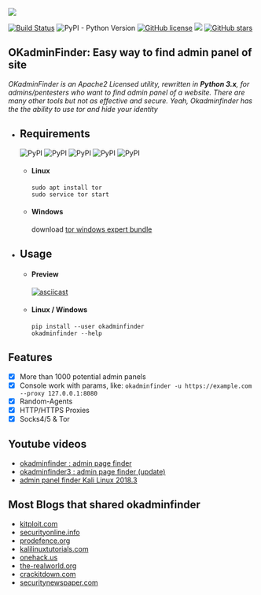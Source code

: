 ![](https://gist.githubusercontent.com/mIcHyAmRaNe/0b370c808bd1a600778f6a3875e5a732/raw/35f2803c176eeb27d4eea5eac88087b0d78f0ecc/okadminfinder3-.png)

[![Build Status](https://travis-ci.org/mIcHyAmRaNe/okadminfinder3.svg?branch=master)](https://travis-ci.org/mIcHyAmRaNe/okadminfinder)
![PyPI - Python Version](https://img.shields.io/pypi/pyversions/Django.svg)
[![GitHub license](https://img.shields.io/github/license/mIcHyAmRaNe/okadminfinder3.svg)](https://github.com/mIcHyAmRaNe/okadminfinder/blob/master/LICENSE)
![](https://img.shields.io/badge/platform-linux%20%7C%20windows%20%7C%20osx-lightgrey.svg)
[![GitHub stars](https://img.shields.io/github/stars/mIcHyAmRaNe/okadminfinder3.svg?style=social)](https://github.com/mIcHyAmRaNe/okadminfinder/stargazers)

## OKadminFinder: Easy way to find admin panel of site

*OKadminFinder is an Apache2 Licensed utility, rewritten in **Python 3.x**, for admins/pentesters who want to find admin panel of a website. There are many other tools but not as effective and secure. Yeah, Okadminfinder has the the ability to use tor and hide your identity*

* ## Requirements
    ![PyPI](https://img.shields.io/pypi/v/argparse.svg?label=argparse)
    ![PyPI](https://img.shields.io/pypi/v/colorama.svg?label=colorama)
    ![PyPI](https://img.shields.io/pypi/v/httpx.svg?label=httpx)
    ![PyPI](https://img.shields.io/pypi/v/trio.svg?label=trio)
    ![PyPI](https://img.shields.io/pypi/v/tqdm.svg?label=tqdm)
    * #### Linux
       ```
       sudo apt install tor
       sudo service tor start
       ```

    * #### Windows
       download [tor windows expert bundle](https://www.torproject.org/download/tor/)

* ## Usage
    * #### Preview
       [![asciicast](https://asciinema.org/a/209959.png)](https://asciinema.org/a/209959)

    * #### Linux / Windows
       ```
       pip install --user okadminfinder
       okadminfinder --help
       ```

## Features
- [x] More than 1000 potential admin panels
- [x] Console work with params, like: `okadminfinder -u https://example.com --proxy 127.0.0.1:8080`
- [x] Random-Agents
- [x] HTTP/HTTPS Proxies
- [x] Socks4/5 & Tor

## Youtube videos
- [okadminfinder : admin page finder](https://youtu.be/DluCL4aA9UU/)
- [okadminfinder3 : admin page finder (update)](https://youtu.be/iJg4NJT5qkY/)
- [admin panel finder Kali Linux 2018.3](https://youtu.be/kY9KeDqY5QQ)

## Most Blogs that shared okadminfinder
- [kitploit.com](https://www.kitploit.com/2019/04/okadminfinder3-admin-panel-finder-admin.html)
- [securityonline.info](https://securityonline.info/admin-login-page-finder/)
- [prodefence.org](https://www.prodefence.org/okadminfinder3-admin-login-page-finder/)
- [kalilinuxtutorials.com](https://kalilinuxtutorials.com/okadminfinder-admin-panel/)
- [onehack.us](https://onehack.us/t/how-to-find-website-admin-panel-using-okadminfinder-tool-easy-method/64840)
- [the-realworld.org](https://the-realworld.org/okadminfinder-finder-du-panneau-dadministration-finder-admin-page-finder)
- [crackitdown.com](https://www.crackitdown.com/2019/12/find-admin-panel-using-OkadminFinder.html)
- [securitynewspaper.com](https://www.securitynewspaper.com/2020/01/02/find-hidden-admin-page-of-any-website/)